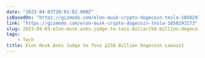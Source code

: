 ```yaml
---
date: "2023-04-03T20:01:02.000Z"
isBasedOn: "https://gizmodo.com/elon-musk-crypto-dogecoin-tesla-1850293273"
link: "https://gizmodo.com/elon-musk-crypto-dogecoin-tesla-1850293273"
slug: 2023-04-03-elon-musk-asks-judge-to-toss-dollar258-billion-dogecoin-lawsuit
tags:
    - Tech
title: Elon Musk Asks Judge to Toss $258 Billion Dogecoin Lawsuit
---
```

